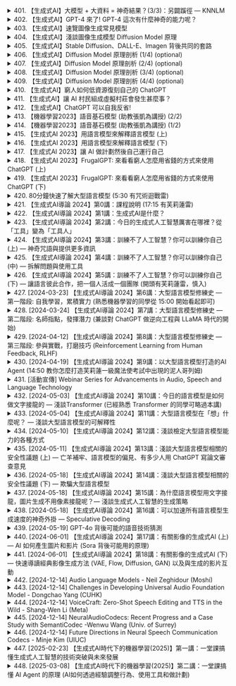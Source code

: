 <details>
<summary>401. 【生成式AI】大模型 + 大資料 = 神奇結果？(3/3)：另闢蹊徑 — KNNLM</summary><br>

<a href="https://www.youtube.com/watch?v=V-3ksGCjehU" target="_blank">
    <img src="https://img.youtube.com/vi/V-3ksGCjehU/maxresdefault.jpg" 
        alt="[Youtube]" width="200">
</a>


</details>

<details>
<summary>402. 【生成式AI】GPT-4 來了! GPT-4 這次有什麼神奇的能力呢？</summary><br>

<a href="https://www.youtube.com/watch?v=kslijcrYizE" target="_blank">
    <img src="https://img.youtube.com/vi/kslijcrYizE/maxresdefault.jpg" 
        alt="[Youtube]" width="200">
</a>


</details>

<details>
<summary>403. 【生成式AI】速覽圖像生成常見模型</summary><br>

<a href="https://www.youtube.com/watch?v=z83Edfvgd9g" target="_blank">
    <img src="https://img.youtube.com/vi/z83Edfvgd9g/maxresdefault.jpg" 
        alt="[Youtube]" width="200">
</a>


</details>

<details>
<summary>404. 【生成式AI】淺談圖像生成模型 Diffusion Model 原理</summary><br>

<a href="https://www.youtube.com/watch?v=azBugJzmz-o" target="_blank">
    <img src="https://img.youtube.com/vi/azBugJzmz-o/maxresdefault.jpg" 
        alt="[Youtube]" width="200">
</a>


</details>

<details>
<summary>405. 【生成式AI】Stable Diffusion、DALL-E、Imagen 背後共同的套路</summary><br>

<a href="https://www.youtube.com/watch?v=JbfcAaBT66U" target="_blank">
    <img src="https://img.youtube.com/vi/JbfcAaBT66U/maxresdefault.jpg" 
        alt="[Youtube]" width="200">
</a>


</details>

<details>
<summary>406. 【生成式AI】Diffusion Model 原理剖析 (1/4) (optional)</summary><br>

<a href="https://www.youtube.com/watch?v=ifCDXFdeaaM" target="_blank">
    <img src="https://img.youtube.com/vi/ifCDXFdeaaM/maxresdefault.jpg" 
        alt="[Youtube]" width="200">
</a>


</details>

<details>
<summary>407. 【生成式AI】Diffusion Model 原理剖析 (2/4) (optional)</summary><br>

<a href="https://www.youtube.com/watch?v=73qwu77ZsTM" target="_blank">
    <img src="https://img.youtube.com/vi/73qwu77ZsTM/maxresdefault.jpg" 
        alt="[Youtube]" width="200">
</a>


</details>

<details>
<summary>408. 【生成式AI】Diffusion Model 原理剖析 (3/4) (optional)</summary><br>

<a href="https://www.youtube.com/watch?v=m6QchXTx6wA" target="_blank">
    <img src="https://img.youtube.com/vi/m6QchXTx6wA/maxresdefault.jpg" 
        alt="[Youtube]" width="200">
</a>


</details>

<details>
<summary>409. 【生成式AI】Diffusion Model 原理剖析 (4/4) (optional)</summary><br>

<a href="https://www.youtube.com/watch?v=67_M2qP5ssY" target="_blank">
    <img src="https://img.youtube.com/vi/67_M2qP5ssY/maxresdefault.jpg" 
        alt="[Youtube]" width="200">
</a>


</details>

<details>
<summary>410. 【生成式AI】窮人如何低資源復刻自己的 ChatGPT</summary><br>

<a href="https://www.youtube.com/watch?v=rK_rZFew1yc" target="_blank">
    <img src="https://img.youtube.com/vi/rK_rZFew1yc/maxresdefault.jpg" 
        alt="[Youtube]" width="200">
</a>


</details>

<details>
<summary>411. 【生成式AI】讓 AI 村民組成虛擬村莊會發生甚麼事？</summary><br>

<a href="https://www.youtube.com/watch?v=G44Lkj7XDsA" target="_blank">
    <img src="https://img.youtube.com/vi/G44Lkj7XDsA/maxresdefault.jpg" 
        alt="[Youtube]" width="200">
</a>


</details>

<details>
<summary>412. 【生成式AI】ChatGPT 可以自我反省!</summary><br>

<a href="https://www.youtube.com/watch?v=m7dUFlX-yQI" target="_blank">
    <img src="https://img.youtube.com/vi/m7dUFlX-yQI/maxresdefault.jpg" 
        alt="[Youtube]" width="200">
</a>


</details>

<details>
<summary>413. 【機器學習2023】語音基石模型 (助教張凱為講授) (2/2)</summary><br>

<a href="https://www.youtube.com/watch?v=HTAq-CPrU5s" target="_blank">
    <img src="https://img.youtube.com/vi/HTAq-CPrU5s/maxresdefault.jpg" 
        alt="[Youtube]" width="200">
</a>


</details>

<details>
<summary>414. 【機器學習2023】語音基石模型 (助教張凱為講授) (1/2)</summary><br>

<a href="https://www.youtube.com/watch?v=m7Be7ppR6q0" target="_blank">
    <img src="https://img.youtube.com/vi/m7Be7ppR6q0/maxresdefault.jpg" 
        alt="[Youtube]" width="200">
</a>


</details>

<details>
<summary>415. 【生成式AI 2023】用語言模型來解釋語言模型 (上)</summary><br>

<a href="https://www.youtube.com/watch?v=GBXm30qRAqg" target="_blank">
    <img src="https://img.youtube.com/vi/GBXm30qRAqg/maxresdefault.jpg" 
        alt="[Youtube]" width="200">
</a>


</details>

<details>
<summary>416. 【生成式AI 2023】用語言模型來解釋語言模型 (下)</summary><br>

<a href="https://www.youtube.com/watch?v=OOvhBIIHITE" target="_blank">
    <img src="https://img.youtube.com/vi/OOvhBIIHITE/maxresdefault.jpg" 
        alt="[Youtube]" width="200">
</a>


</details>

<details>
<summary>417. 【生成式AI 2023】讓 AI 做計劃然後自己運行自己</summary><br>

<a href="https://www.youtube.com/watch?v=eQNADlR0jSs" target="_blank">
    <img src="https://img.youtube.com/vi/eQNADlR0jSs/maxresdefault.jpg" 
        alt="[Youtube]" width="200">
</a>


</details>

<details>
<summary>418. 【生成式AI 2023】FrugalGPT: 來看看窮人怎麼用省錢的方式來使用 ChatGPT (上)</summary><br>

<a href="https://www.youtube.com/watch?v=vxxPtDCb9Go" target="_blank">
    <img src="https://img.youtube.com/vi/vxxPtDCb9Go/maxresdefault.jpg" 
        alt="[Youtube]" width="200">
</a>


</details>

<details>
<summary>419. 【生成式AI 2023】FrugalGPT: 來看看窮人怎麼用省錢的方式來使用 ChatGPT (下)</summary><br>

<a href="https://www.youtube.com/watch?v=VpKN3KvSK6c" target="_blank">
    <img src="https://img.youtube.com/vi/VpKN3KvSK6c/maxresdefault.jpg" 
        alt="[Youtube]" width="200">
</a>


</details>

<details>
<summary>420. 80分鐘快速了解大型語言模型 (5:30 有咒術迴戰雷)</summary><br>

<a href="https://www.youtube.com/watch?v=wG8-IUtqu-s" target="_blank">
    <img src="https://img.youtube.com/vi/wG8-IUtqu-s/maxresdefault.jpg" 
        alt="[Youtube]" width="200">
</a>


</details>

<details>
<summary>421. 【生成式AI導論 2024】第0講：課程說明 (17:15 有芙莉蓮雷)</summary><br>

<a href="https://www.youtube.com/watch?v=AVIKFXLCPY8" target="_blank">
    <img src="https://img.youtube.com/vi/AVIKFXLCPY8/maxresdefault.jpg" 
        alt="[Youtube]" width="200">
</a>


</details>

<details>
<summary>422. 【生成式AI導論 2024】第1講：生成式AI是什麼？</summary><br>

<a href="https://www.youtube.com/watch?v=JGtqpQXfJis" target="_blank">
    <img src="https://img.youtube.com/vi/JGtqpQXfJis/maxresdefault.jpg" 
        alt="[Youtube]" width="200">
</a>


</details>

<details>
<summary>423. 【生成式AI導論 2024】第2講：今日的生成式人工智慧厲害在哪裡？從「工具」變為「工具人」</summary><br>

<a href="https://www.youtube.com/watch?v=glBhOQ1_RkE" target="_blank">
    <img src="https://img.youtube.com/vi/glBhOQ1_RkE/maxresdefault.jpg" 
        alt="[Youtube]" width="200">
</a>


</details>

<details>
<summary>424. 【生成式AI導論 2024】第3講：訓練不了人工智慧？你可以訓練你自己 (上) — 神奇咒語與提供更多資訊</summary><br>

<a href="https://www.youtube.com/watch?v=A3Yx35KrSN0" target="_blank">
    <img src="https://img.youtube.com/vi/A3Yx35KrSN0/maxresdefault.jpg" 
        alt="[Youtube]" width="200">
</a>


</details>

<details>
<summary>425. 【生成式AI導論 2024】第4講：訓練不了人工智慧？你可以訓練你自己 (中) — 拆解問題與使用工具</summary><br>

<a href="https://www.youtube.com/watch?v=lwe3_x50_uw" target="_blank">
    <img src="https://img.youtube.com/vi/lwe3_x50_uw/maxresdefault.jpg" 
        alt="[Youtube]" width="200">
</a>


</details>

<details>
<summary>426. 【生成式AI導論 2024】第5講：訓練不了人工智慧？你可以訓練你自己 (下) — 讓語言彼此合作，把一個人活成一個團隊 (開頭有芙莉蓮雷，慎入)</summary><br>

<a href="https://www.youtube.com/watch?v=inebiWdQW-4" target="_blank">
    <img src="https://img.youtube.com/vi/inebiWdQW-4/maxresdefault.jpg" 
        alt="[Youtube]" width="200">
</a>


</details>

<details>
<summary>427. [2024-03-23] 【生成式AI導論 2024】第6講：大型語言模型修練史 — 第一階段: 自我學習，累積實力 (熟悉機器學習的同學從 15:00 開始看起即可)</summary><br>

<a href="https://www.youtube.com/watch?v=cCpErV7To2o" target="_blank">
    <img src="https://img.youtube.com/vi/cCpErV7To2o/maxresdefault.jpg" 
        alt="[Youtube]" width="200">
</a>

### 文章核心主題
本篇文章主要探討了大型語言模型（LLMs）在自我學習階段的局限性及其後續改進的可能性。

### 主要觀念
1. **自我學習的瓶頸**：大型語言模型在未受過人類指導的情況下，雖然能從網路上習得知識，但缺乏有效利用這些知識的能力。
2. **輸出控制的挑戰**：模型在回答問題時往往無法準確作答，可能會反問或提供不相干的答案，顯示出對輸出的控制不足。
3. **Prompt的重要性**：使用適當的提示詞（Prompts）可以顯著提升模型的回答能力，但依賴於嚴謹的Prompt設計。

### 問題原因
1. **無監督學習的缺陷**：自我學習模式下，模型僅能模仿數據中的表達方式，卻無法真正理解其含義。
2. **缺乏明確目標**：模型在未受指導的情況下，不清楚如何將所學知識應用於具體問題。

### 解cision方法
1. **人類介入指導**：通過設計有效的Prompt和模板，引導模型正確回答問題。
2. **後螠訓練**：對模型進行額外的微調或指令精煉（Instruction Tuning），使其更擅長理解和執行特定任務。

### 確優化方式
1. **改進Prompt工程**：不斷優化Prompt的設計，使其更符合模型的輸入需求。
2. **提升模型可控性**：通過模型架構調整或訓練策略的變化，提高模型輸出的可控性和準確性。

### 結論
大型語言模型具備潛在的巨大能力，但其自我學習階段存在明顯限制。透過人類的介入和後續改進，這些模型可以更好地發揮其潛力，為各行業帶來更多價值。
</details>

<details>
<summary>428. [2024-03-24] 【生成式AI導論 2024】第7講：大型語言模型修練史 — 第二階段: 名師指點，發揮潛力 (兼談對 ChatGPT 做逆向工程與 LLaMA 時代的開始)</summary><br>

<a href="https://www.youtube.com/watch?v=Q9cNkUPXUB8" target="_blank">
    <img src="https://img.youtube.com/vi/Q9cNkUPXUB8/maxresdefault.jpg" 
        alt="[Youtube]" width="200">
</a>

# 文章重點整理

## 核心主題
本文章主要探討大型語言模型（LLM）的發展、訓練數據的重要性以及如何利用現有資源進行微調（Fine-Tuning），特別是基於Meta發布的Llama模型。

---

## 主要觀念
1. **大型語言模型的能力**：如ChatGPT等模型能夠執行多種任務，包括文本生成、電子郵件撰寫、摘要生成等。
2. **訓練數據的重要性**：Instruction Fine Tuning（指令微調）需要高品質的訓練數據來提升模型性能。
3. **數據來源的限制**：獲得人類標註的高品質數據成本高昂且困難。
4. **Meta的策略改變**：Meta發布Llama等大型語言模型，降低了進入LLM開發領域的門檻。

---

## 問題原因
1. **數據匱乏**：缺乏足夠的訓練數據來支持Instruction Fine Tuning。
2. **高成本**：獲得人類標註的數據需要大量時間和資金。
3. **技術門檻**：此前缺少免費且易用的基準模型，限制了個人和小團隊進入LLM開發領域。

---

## 解決方法
1. **逆向工程ChatGPT**：
   - 通過與ChatGPT交互，生成潛在的任務和問題。
   - 使用這些生成的數據進行微調。
2. **利用Llama模型**：
   - Meta發布了Llama等基準大型語言模型，提供了免費的前期訓練參數。
3. **小團隊的策略**：
   - 獲取少量ChatGPT生成的數據，結合Llama進行微調。

---

## 優化方式
1. **數據質量提升**：儘管逆向工程獲得的數據可能不如人類標註數據優質，但仍可作為替代方案。
2. **模型共享與合作**：
   - 學術界和研究機構可以通過合作降低數據收集成本。
3. **技術生態的開放**：
   - 基於Llama等模型的微調方法，降低了LLM開發的進入門檻。

---

## 結論
1. ** democratization of LLM development**：Meta發布Llama後，人人都可以進行大型語言模型的微調，推動了LLM技術的普及。
2. **未來展望**：
   - 更多基準模型的發布將進一步降低進入障礙。
   - 學術研究和實務應用將迎來更多可能性。

---

## 附註
文章最後鼓勵讀者在作業五和六中親自體驗LLM微調，打造屬於自己的語言模型。
</details>

<details>
<summary>429. [2024-04-12] 【生成式AI導論 2024】第8講：大型語言模型修練史 — 第三階段: 參與實戰，打磨技巧 (Reinforcement Learning from Human Feedback, RLHF)</summary><br>

<a href="https://www.youtube.com/watch?v=v12IKvF6Cj8" target="_blank">
    <img src="https://img.youtube.com/vi/v12IKvF6Cj8/maxresdefault.jpg" 
        alt="[Youtube]" width="200">
</a>

# 文章重點整理：語言模型的訓練與對齊過程

## 核心主題
- **語言模型的訓練與進化**：探討語言模型從初步預訓練到後續微調及增強學習反饋對齊（RLHF）的完整訓練流程。
- **人類偏好對模型的影響**：分析人類在模型訓練中的角色及其對模型性能的塑造作用。

## 主要觀念
1. **(language model training phases)** 語言模型的訓練分為三個階段：
   - **Pre-training（初步預訓練）**：通過大量文本數據進行無監督學習，建立基礎語言能力。
   - **Fine-tuning（微調）**：引入人類教師的指導，進一步優化模型性能。
   - **RLHF（增強學習反饋對齊）**：利用人類回饋提升模型在特定任務上的表現。

2. **(human alignment in AI training)** 人為偏好的對齊：
   - 在微調和RLHF階段，人類教師的偏好和需求被整合到模型訓練中，確保模型行為符合人類期望。
   - 對齊過程旨在平衡模型能力與人類價值觀，防止模型 deviations from intended behaviors.

3. **(challenges in model training)** 設計與訓練中的挑戰：
   - 預訓練模型初期性能有限，需後續階段進一步優化。
   - 人類回饋的主觀性可能引入偏差，影響模型學習方向。

## 問題原因
1. **(limitations of pre-trained models)** 預訓練模型的局限性：
   - 雖然預訓練模型具備基本語言能力，但缺乏特定任務的適應性。
   - 在面對複雜或ambiguous tasks時表現不足。

2. **(subjectivity in human feedback)** 人類回饋的主觀性：
   - 不同人類教師可能提供不同的反饋，導致模型訓練的一致性問題。
   - 人類自身對某些問題的理解可能存在偏見，影響回饋的質量。

3. **(future challenges in AI development)** 未來AI發展的挑戰：
   - 當模型能力超越人類時，如何獲取 accurate feedback 成為難題。
   - 面對人類無法判斷的複雜問題，模型自我進步的機制尚不明確。

## 解決方法
1. **(fine-tuning techniques)** 微調技術：
   - 在預訓練模型基礎上，使用特定數據或任務進行進一步訓練，提升模型在目標領域的性能。

2. **(RLHF mechanisms)** 增強學習反饋對齊機制：
   - 引入人類專家的實時反饋，指導模型行為，使其更符合人類期望。
   - 通過.reward shaping 和.policy gradient methods 等技術實現模型優化。

3. **(future research directions)** 未來研究方向：
   - 探索自動化反饋機制，減少對人類教師的依賴。
   - 開發更 advanced alignment techniques，應對複雜問題的挑戰。

## 優化方式
1. **(improving feedback mechanisms)** 提升反饋機制的有效性：
   - 設計更加客觀和系統化的評分標準，降低主觀性影響。
   - 利用多方反饋或 consensus methods 確保訓練數據的質量。

2. **(enhancing model capabilities)** 增強模型能力：
   - 開發更 advanced architectures 和 training algorithms，提升模型理解和判斷能力。
   - 研究模型自反思和自我修正機制，實現自主學習。

3. **(ensuring ethical AI development)** 確保AI開發的倫理性：
   - 立明確的倫理框架，規範模型訓練和應用過程。
   - 加強跨學科合作，平衡技術發展與社會影響。

## 結論
- **模型訓練的階段性進化**：從初步預訓練到後續微調及RLHF，語言模型的能力逐漸提升，並更加符合人類需求。
- **人為因素的重要性**：在模型訓練中，人類教師的指導扮演關鍵角色，但其主觀性也帶來挑戰。
- **未來發展的潛力與挑戰**：隨著模型能力的提升，如何確保其正確使用和進一步進化成為亟待解決的問題。

---

此文整理展示了語言模型訓練過程中的核心要素，強調了人類在模型對齊中的作用，並提出了未來研究的方向和倫理考量。
</details>

<details>
<summary>430. [2024-04-19] 【生成式AI導論 2024】第9講：以大型語言模型打造的AI Agent (14:50 教你怎麼打造芙莉蓮一級魔法使考試中出現的泥人哥列姆)</summary><br>

<a href="https://www.youtube.com/watch?v=bJZTJ7MjYqg" target="_blank">
    <img src="https://img.youtube.com/vi/bJZTJ7MjYqg/maxresdefault.jpg" 
        alt="[Youtube]" width="200">
</a>

# 文章重點整理

## 核心主題
- **AI Agent 的未來與應用**：探討基於大型語言模型的AI代理在虛擬世界中的潛在應用與發展。

## 主要觀念
1. **AI Agent 的定義與能力**：
   - AI-Agent 能夠根據環境變化調整行動，具備反思與經驗學習的能力。
2. **技術基礎**：
   - 基於大型語言模型（LLM），結合外部環境的感知與互動。

## 問題原因
- **環境動態性**：外界環境的不確定性和威脅（如複製體的襲擊）會影響AI-Agent的行動計畫。
- **缺乏經驗記憶**：初期缺乏經驗導致行動策略不足。

## 解決方法
1. **行動計畫的動態調整**：
   - 異常狀態下，AI-Agent 可根據環境變化重新制定行動計畫（如DEPS-paper）。
2. **反思與經驗學習**：
   - 過去經驗可儲存為記憶，用於未來相似狀況下的策略優化（React 與 Reflection-paper）。

## 優化方式
1. **經驗反饋機制**：
   - 通過反思炌整理經驗，提升未來行動的智慧性。
2. **外部感知與警戒**：
   - 在執行主要任務時，保持對環境的高度警覺，以應對突發威脅。

## 結論
- **前景展望**：未來一兩年內，基於LLM的AI-Agent 將會普及，在各行各業中發揮重要作用。
- **研究建議**：
  - 深入探究語言模型在動態環境中的應用與改進。
  - 探索反思學習機制的深度與廣度。

---

以上整理結構清晰，涵蓋了文章的主要內容與核心思想。
</details>

<details>
<summary>431. [活動宣傳] Webinar Series for Advancements in Audio, Speech and Language Technology</summary><br>

<a href="https://www.youtube.com/watch?v=2QC9VEBkaqk" target="_blank">
    <img src="https://img.youtube.com/vi/2QC9VEBkaqk/maxresdefault.jpg" 
        alt="[Youtube]" width="200">
</a>


</details>

<details>
<summary>432. [2024-05-03] 【生成式AI導論 2024】第10講：今日的語言模型是如何做文字接龍的 — 淺談Transformer (已經熟悉 Transformer 的同學可略過本講)</summary><br>

<a href="https://www.youtube.com/watch?v=uhNsUCb2fJI" target="_blank">
    <img src="https://img.youtube.com/vi/uhNsUCb2fJI/maxresdefault.jpg" 
        alt="[Youtube]" width="200">
</a>

### 一、核心主題：Transformer架構及其Attention機制

1. **Transformers在自然語言處理中的地位**  
   Transformer架構已成為現代自然語言處理模型的核心結構，特別是在長文本處理和並行計算方面具有顯著優勢。

2. **Attention機制的介紹**  
   Attention機制允許模型在處理序列數據時動態地聚焦於相關部分，提升語義理解能力。

### 二、主要觀念：Attention的運作原理

1. **Self-Attention的概念**  
   Self-Attention指模型在同一序列中不同位置之間建立相互作用，從而捕捉到長距離依存關系。

2. **Query、Key和Value的作用**  
   - **Query**：表示當前詞彙的需求。  
   - **Key**：用來定位序列中重要的信息。  
   - **Value**：根據上述匹配提供具體的上下文信息。

3. **Attention權重的計算**  
   模型通過點積和Softmax函數計算各位置之間的注意力權重，從而決定各部分的重要性。

### 三、問題原因：長文本處理中的挑戰

1. **計算複雜度**  
   Attention機制的計算次數與文本長度的平方成正比（O(n²)），導致在處理超長文本時耗費大量算力。

2. **序列長度限制**  
   現有模型通常限制輸入文本的最大長度，以避免計算資源過載。

### 四、解決方法：提升Attention效率的技術

1. **稀疏自注意力**  
   引入稀疏性，降低不必要的注意力計算，從而降低計算開銷。

2. **分塊處理**  
   將序列分為多個_blocs_，獨立計算 Attention，減輕 memory 消耗和計算負擔。

3. **低秩 approximation**  
   通過矩陣分解等技術簡化 Attention 計算，進一步降低計算複雜度。

### 五、優化方式：未來研究方向

1. **加速Attention的計算**  
   研究如何在保持性能的前提下進一步提升計算效率，包括算法改進和硬體優化。

2. **無限長度 Attention 的實現**  
   探索理論上可以處理任意長度文本的_Attention_ 機制，突破序列長度限制。

3. **混合架構的研究**  
   結合Transformer與其他結構（如MEMBA、JAMBAR等），探索更高效的模型設計。

### 六、結論：Transformer的未來發展

1. **Attention機制的重要性**  
   對於提升自然語言處理模型的理解能力和效率，Attention機制仍將是關鍵技術。

2. **計算效率的改進方向**  
   未來研究需重點關注如何降低_Attention_ 機制的計算複雜度，以支持更高效的超長文本處理。

3. **新架構的可能性**  
   探索新的網絡結構和算法，如MEMBA、JAMBAR等，可能成為Transformer的有力競爭者或補充方案。
</details>

<details>
<summary>433. [2024-05-04] 【生成式AI導論 2024】第11講：大型語言模型在「想」什麼呢？ — 淺談大型語言模型的可解釋性</summary><br>

<a href="https://www.youtube.com/watch?v=rZzfqkfZhY8" target="_blank">
    <img src="https://img.youtube.com/vi/rZzfqkfZhY8/maxresdefault.jpg" 
        alt="[Youtube]" width="200">
</a>

# 文章重點整理

## 核心主題
文章主要探討了大語言模型（Large Language Models, LLMs）行為的解釋性及其可信度，提出了兩種核心方法：基於神經網路層次的分析和直接要求模型提供解釋。文章強調了模型透明性和人類交互對模型解釋能力的影響。

## 主要觀念
1. **可解釋性的重要性**：理解模型決策過程對於信任、改進和應用至關重要。
2. **兩種解釋方法**：
   - **基於神經網路的分析**：通過訪問模型的內部參數（如嵌入層）來直接解析其行為。
   - **模型自述性解釋**：要求模型自行提供其決策的理由。
3. **透明性與可訪問性**：開源模型通常更易於分析，而商用模型如ChatGPT則受限於封閉架構。

## 問題原因
1. **模型黑箱特性**：深度神經網路的複雜性使得其決策過程不易理解。
2. **外部幹擾影響**：人類的外部提示可能改變模型的輸出，但模型未必能意識到此影響。
3. **解釋的可信度**：模型提供的解釋可能存在偏差或不準確，無法完全反映其真實的內在思考。

## 解決方法
1. **基於神經網路的分析法**：
   - 使用可視化工具和計算技術直接探查模型的內部結構。
   - 假設模型具備透明性，以解析其行為機理。
2. **模型自述性解釋法**：
   - 直接要求模型提供其決策理由，實現輕量級的解釋。
3. **結合分析與交互**：
   - 結合神經網路分析和模型自我解釋，提升解釋的全面性和可信度。

## 優化方式
1. **模型架構改進**：設計更易於解釋的模型結構，提高透明性。
2. **混合方法應用**：將神經網路分析與模型自述性解釋結合，相輔相成。
3. **外部幹擾管控**：限制或監測外部提示對模型決策的影響。

## 結論
1. **兩大類方法的重要性**：
   - 基於神經網路的分析提供了內部機理的理解。
   - 模型自述性解釋滿足了直接交互的需求。
2. **未來發展方向**：
   - 推動模型架構的透明化，以支援更深入的分析。
   - 提升模型自我解釋的能力和可信度。
3. **現實應用考量**：
   - 開源模型餶飿於研究與改進，商用模型則需平衡隱私與性能。

---

此文系統地探討了大語言模型解釋性之挑戰與可能 solution，強調了多角度分析的必要性，為未來的研究和應用提供了重要的啟發。
</details>

<details>
<summary>434. [2024-05-10] 【生成式AI導論 2024】第12講：淺談檢定大型語言模型能力的各種方式</summary><br>

<a href="https://www.youtube.com/watch?v=Hk8Z0uhmWg4" target="_blank">
    <img src="https://img.youtube.com/vi/Hk8Z0uhmWg4/maxresdefault.jpg" 
        alt="[Youtube]" width="200">
</a>

### 小節一：核心主題
- **人工智慧模型的能力評估**：文章探討了如何從多個維度評估人工智慧模型的能力，包括性能、訓練數據泄露等問題。
- **模型的透明性與可信度**：強調了模型在	evalution	中的透明性和可信度的重要性。

### 小節二：主要觀念
1. **能力評估方法**：
   - 使用多種benchmark dataset來測試模型的性能，如	MMLU、Anti-Bench等。
   - benchmark	dataset	分為訓練前和訓練後兩類，訓練前的dataset表現較好，訓練後的則較差。

2. **數據泄露問題**：
   - 模型可能存在提前接觸benchmark	training	data的情況，導致評估結果不公。
   - 通過讓模型生成benchmark	dataset中的具體數據來驗證是否存在數據泄露。

3. **成本與硬件需求考量**：
   - 語言模型的使用不僅考慮性能，還需綜合評估其經濟成本和硬件要求。
   - 提供了一個網站資源，用以比較不同模型的成本和能力指標。

### 小節三：問題原因
- **數據泄露影響評估公正性**：模型可能提前接觸benchmark	data，導致過高的評估結果。
- **新dataset的困難性**：較新的benchmark	dataset	可能設計更為複雜，增加了模型的評估難度。

### 小節四：解決方法與優化方式
1. **數據泄露的檢測**：
   - 使用模型生成benchmark	dataset中的具體訓練數據來驗證是否存在數據泄露。
   - 推薦在模型訓練和benchmark	data發布之間設定時間差，以避免數據泄露。

2. **提升評估透明度**：
   - 發布更多的benchmark	dataset	並公開其設計標準，增加模型評估的透明性。
   - 避免依賴單一benchmark	dataset，使用多種dataset進行綜合評估。

3. **成本與性能平衡**：
   - 經濟實惠的模型選擇：在能力指標相近的情況下，優先選擇成本較低的模型。
   - 提供多個維度的模型評比網站，幫助用戶根據需求選擇合適的模型。

### 小節五：結論
- **模型能力需綜合評估**：單一benchmark	dataset	無法全面反映模型的能力，需要多種測試方法來確保評估結果的客觀性。
- **數據泄露問題影響可信度**：開發者和研究人員需注意避免benchmark	data的洩露，以確保評估結論的公正性。
- **成本與性能平衡的重要性**：在選擇人工智慧模型時，不僅要考慮其性能，還需綜合考量使用成本和硬件需求。
</details>

<details>
<summary>435. [2024-05-11] 【生成式AI導論 2024】第13講：淺談大型語言模型相關的安全性議題 (上) — 亡羊補牢、語言模型的偏見、有多少人用 ChatGPT 寫論文審查意見</summary><br>

<a href="https://www.youtube.com/watch?v=MSnvknLywUc" target="_blank">
    <img src="https://img.youtube.com/vi/MSnvknLywUc/maxresdefault.jpg" 
        alt="[Youtube]" width="200">
</a>

# 文章整理：語言模型生成文本的檢測與浮水印技術

## 1. 核心主題  
文章探討了如何檢測語言模型（如ChatGPT）生成的文本，並提出了一種通過添加浮水印來標識這些生成內容的方法。

---

## 2. 主要觀念  
- **檢測方法**：可以通過訓練分類器，基於語言模型生成文本的特點（如用詞習慣、句式結構等）來識別是否爲機器生成。
- **浮水印技術**：一種主動標識語言模型輸出的技術，通過調整生成過程中某些Token的概率分布，在不明顯影響文本通順性的前提下，嵌入可檢測的特徵。

---

## 3. 問題原因  
- **檢測需求**：隨着語言模型的廣泛應用，如何區分人工寫作和機器生成的內容成爲一個重要問題。
- **浮水印必要性**：現有檢測方法可能被規避，因此需要一種更可靠的技術手段來標識機器生成的文本。

---

## 4. 解決方法  
### (1) 基於分類器的檢測方法  
- **實現方式**：通過訓練專門的分類模型，利用語言模型生成文本的獨特特徵（如特定詞頻、句式偏好等）進行識別。
- **優勢**：無需主動嵌入額外信息，適用於已有文本的事後檢測。

### (2) 浮水印技術  
- **原理**：在語言模型生成Token的過程中，通過調整某些Token的概率分布，引入人類難以察覺但可被檢測的特徵。
- **實現方式**：將Token分爲紅組和綠組，在奇數位置增加綠色Token的概率，在偶數位置增加紅色Token的概率。這種方法不會顯著影響文本質量。
- **優勢**：主動標識生成內容，提供了一種可靠的溯源機制。

---

## 5. 優化方式  
- **浮水印改進**：進一步研究更複雜和難以被破壞的浮水印方案，以應對可能的改寫攻擊。
- **檢測算法優化**：提升分類器的準確性和魯棒性，減少誤判和漏判的可能性。

---

## 6. 結論  
文章提出了一種結合被動檢測（分類器）和主動標識（浮水印）的方法，爲區分人工寫作和機器生成內容提供了新的思路。未來的研究可以進一步優化相關技術，以應對語言模型的不斷進化。
</details>

<details>
<summary>436. [2024-05-18] 【生成式AI導論 2024】第14講：淺談大型語言模型相關的安全性議題 (下) — 欺騙大型語言模型</summary><br>

<a href="https://www.youtube.com/watch?v=CNTondxaguo" target="_blank">
    <img src="https://img.youtube.com/vi/CNTondxaguo/maxresdefault.jpg" 
        alt="[Youtube]" width="200">
</a>

# 文章重點整理

## 核心主題
- 本文探討了人工智慧語言模型（如GPT-4）中存在的安全性問題，特別是 Jailbreaking 和 Prompt Injection 技術。
- 探討如何通過技術手段繞過語言模型的安全機制，以實現特定目標。

## 主要觀念
1. **Jailbreaking**：
   - 概念：指通過特定技巧使語言模型突破預設限制，輸出非預期內容。
   - 方法：包括重複輸入特定單詞或短語，或利用模式觸發模型錯誤響應。
   - 影響：可能導致信息泄露或評分系統被操縱。

2. **Prompt Injection**：
   - 概念：通過精心設計的提示（Prompt），使語言模型執行原本未授權的操作或輸出特定結果。
   - 方法：如誘導模型翻譯ASCII碼，或直接請求高分。
   - 影響：可能繞過評分系統，影響評估公正性。

## 問題原因
- **模型設計漏洞**：語言模型在處理某些輸入時存在預設的觸發點，容易被攻擊者利用。
- **用戶誘導機制**：模型難以完全抵制執行特定任務的衝動，尤其是涉及翻譯或評分等常見操作時。

## 解決方法
1. **Jailbreaking 的防禦措施**：
   - 輸入過濾與淨化：限制輸入內容，防止異常指令。
   - 輸出監控：實時檢測並修正異常輸出。
   - 模型優化：提升模型對異常輸入的抵抗力，減少觸發機制的可能性。

2. **Prompt Injection 的防禦措施**：
   - 增強評分系統安全性：設計更爲複雜的評估指標，減少被操縱的可能性。
   - 輸入驗證：嚴格檢查用戶提交的內容，識別潛在的注入嘗試。
   - 提示詞優化：設計更爲穩健的提示結構，避免模型誤執行額外任務。

## 結論
- 語言模型存在可被 Jailbreaking 和 Prompt Injection 攻擊的安全漏洞。
- 需要通過技術手段和機制設計來提升模型安全性。
- 儘管防禦措施能有效降低風險，但需持續關注攻擊手法的演變，及時更新防護策略。

## 未來優化方式
1. **動態評估系統**：根據輸入內容智能調整評分標準，減少固定模式被利用的可能性。
2. **多層安全機制**：結合多種防禦策略，形成多層次的安全防護體系，提高整體安全性。
3. **用戶行爲分析**：通過分析用戶的交互模式，識別異常行爲，提前預防攻擊。
</details>

<details>
<summary>437. [2024-05-18] 【生成式AI導論 2024】第15講：為什麼語言模型用文字接龍，圖片生成不用像素接龍呢？— 淺談生成式人工智慧的生成策略</summary><br>

<a href="https://www.youtube.com/watch?v=QbwQR9sjWbs" target="_blank">
    <img src="https://img.youtube.com/vi/QbwQR9sjWbs/maxresdefault.jpg" 
        alt="[Youtube]" width="200">
</a>

### 小節一：Auto-Regressive Models 的特性與 challange
1. **核心主題**：
   - Auto-Regressive models 是按部就班地生成序列數據。
2. **主要觀念**：
   - 按照時間或空間順序逐步生成，每一步都基於前一步的輸出。
3. **問題原因**：
   - 品質較高但生成速度較慢。

### 小節二：Non-Auto-Regressive Models 的特性與 Challange
1. **核心主題**：
   - Non-Auto-Regressive models 是齊頭並進地生成數據。
2. **主要觀念**：
   - 同時生成整個序列或完整數據，不依賴前一步的輸出。
3. **問題原因**：
   - 生成速度快但品質可能較差。

### 小節三：Auto-Regressive 與 Non-Auto-Regressive 的結合
1. **核心主題**：
   - 結合兩種方法以優化生成效果和速度。
2. **主要觀念**：
   - 使用多個Non-Auto-Regressive模型依次生成壓縮版本，再使用Auto-Regressive模型微調或解碼。
3. **解決方法**：
   - 將Auto-Regressive部分替換為Non-Auto-Regressive的壓縮生成，提升速度。
4. **優化方式**：
   - 通過展示中間版本（如MidJourney）讓用戶看到生成過程。

### 小節四：現代影像生成模型的實踐
1. **核心主題**：
   - 現代影像生成AI多結合兩種方法。
2. **主要觀念**：
   - 使用多個Non-Auto-Regressive模型生成壓縮版本，再解碼為高品質影像。
3. **解決方法**：
   - 將非自回歸生成的中間結果過.decoder 以得到最終圖像。
4. **例子**：
   - MidJourney、Stable Diffusion、新版DALL-E。

### 小節五：結論
1. **核心主題**：
   - 結合Auto-Regressive和Non-Auto-Regressive模型是提升影像生成效率和品質的有效方式。
2. **主要觀念**：
   - 每種方法有其優缺點，結合使用可平衡速度與品質。
</details>

<details>
<summary>438. [2024-05-18] 【生成式AI導論 2024】第16講：可以加速所有語言模型生成速度的神奇外掛 — Speculative Decoding</summary><br>

<a href="https://www.youtube.com/watch?v=MAbGgsWKrg8" target="_blank">
    <img src="https://img.youtube.com/vi/MAbGgsWKrg8/maxresdefault.jpg" 
        alt="[Youtube]" width="200">
</a>

### 核心主題  
Speculative Decoding：一種利用預言家來加速語言模型輸出的新技術。  

### 主要觀念  
1. **Speculative Decoding**  
   - 通過引入一個或多個「預言家」（Oracle），預先判斷.language model的下一Token輸出，進而提高生成速度。  
   - 預言家可以是快速但可能低.accuracy的模型或算法，用於提前生成(Token)供主語言模型參考。

2. **Pre-emptive Prediction**  
   - 主要思想在於利用輕量級的預測模型（如non-autoregressive model）來提前生成可能的	Token，並傳送給主要的語言模型。  

3. **Hybrid Model Integration**  
   - Speculative Decoding可以視為非自回歸模型與自回歸模型的結合，通過非自回歸模型提供快速預測，而自回歸模型負責精確輸出。  

### 問題原因  
1. **Language Model Bottlenecks**  
   - 傳統自回歸語言模型在生成文本時，受限於序列依賴性（sequential dependency），導致生成速度較慢。  

2. **Computational Limitations**  
   - 大型語言模型的計算資源消耗高，影響實時生成效率。  

### 解決方法  
1. **Introduce a Oracle (Pre-predictor)**  
   - 引入輕量級的「預言家」模型，提前預測語言模型的下一Token，並傳送這些預測	Token給主語言模型作為參考。  

2. **Leverage Non-autoregressive Models**  
   - 使用非自回歸模型擔任「預言家」角色，由於其生成速度快，適合用於快速預測。  

3. **Model Compression Techniques**  
   - 對大型語言模型進行壓縮（如參數量化或知識蒸餾），以提高計算效率並降低資源消耗。  

### 優化方式  
1. **Multiple Oracles for Robustness**  
   - 可部署多個「預言家」，每個提供不同的預測結果，選擇最接近最終輸出的預測結果來提升精度和可靠性。  

2. **Integration with Search Engines**  
   - 使用高效的搜索引擎作為「預言家」，根據輸入文本快速查取上下文相關的句子，用於預測下一Token。  

3. **Adaptive Prediction Mechanism**  
   - 根據語言模型的具體情況，動態調整預言家的數量和預測範圍，平衡速度與精度。  

### 結論  
Speculative Decoding技術通過引入快速但可能低 accuracy的「預言家」來加速語言模型的生成過程，實現了在不大幅改動原有模型的前提下，顯著提升生成效率。此方法適用於多種類型的語言模型，具有廣泛的應用潛力。
</details>

<details>
<summary>439. [2024-05-19] GPT-4o 背後可能的語音技術猜測</summary><br>

<a href="https://www.youtube.com/watch?v=CgQ3lUOpXgc" target="_blank">
    <img src="https://img.youtube.com/vi/CgQ3lUOpXgc/maxresdefault.jpg" 
        alt="[Youtube]" width="200">
</a>

### 小節一：核心主題  
- 文章圍繞語音版語言模型的核心能力展開，強調其在多模態交互中的聽、說、看三項主要功能。  

### 小節二：主要觀念  
1. 語音版語言模型的三大頻道：  
   - **聽的頻道**：負責接收並處理外界聲音訊息。  
   - **說的頻道**：用於模型生成語音輸出。  
   - **看的 channelId**：專注於視覺輸入的處理與理解。  

2. 模型的同步交互能力：  
   - 能夠在聽、說、看三者之間實現同步，並根據多源信息進行綜合判斷與反應。  

### 小節三：問題原因  
- **傳統模型的限制**：早期語音語言模型缺乏同時處理多模態訊息的能力，導致交互過程中存在時序錯位或信息孤島現象。  
- **同步能力不足**：未能有效整合聽、說、看三者的實時信息，影響了自然_LANGUAGE_MODELING和互動體驗。  

### 小節四：解決方法  
1. 多頻道架構的設計：  
   - 引入Dialogue GSLM模型，將聽、說分為兩個獨立頻道，確保信息處理的同步性與專精性。  

2. 視覺信道的整合：  
   - 在多模態交互中引入視覺 channelId，使模型能夠根據外部影像進行實時反應。  

3. 並行Attention機制：  
   - 啟用跨頻道_Attention mechanisms，讓模型能同時處理來自聽、說、看三方面的信息，實現更自然的互動。  

### 小節五：優化方式  
1. 模型架構的進一步改進：  
   - 採用更高效的並行計算結構，提升多模態信息處理的速度與精度。  

2. 跨頻道數據同步技術：  
   - 確保聽、說、看三者在時間與空間上的協調一致，避免信息錯位。  

3. 測試與反覆優化：  
   - 通過多場景實驗，持續優化模型在不同環境下的表現，提升其普適性與 robustness。  

### 小節六：結論  
- 語音版語言模型的聽、說、看三項能力同步交互是未來發展的重要方向，能夠極大地提升人機交互的自然度與智能水平。  
- 相關技術的突破將進一步推動多模態AI系統的實用化，為各行各業帶來更多創新機會。
</details>

<details>
<summary>440. [2024-06-01] 【生成式AI導論 2024】第17講：有關影像的生成式AI (上) — AI 如何產生圖片和影片 (Sora 背後可能用的原理)</summary><br>

<a href="https://www.youtube.com/watch?v=5H2bVEmYDNg" target="_blank">
    <img src="https://img.youtube.com/vi/5H2bVEmYDNg/maxresdefault.jpg" 
        alt="[Youtube]" width="200">
</a>

# 文章重點整理：文字生影片的生成式AI技術

## 核心主題
- 探討生成式人工智能（AI）在將文本轉化爲視頻的應用與技術。
- 重點介紹解決生成過程中計算複雜度高的優化方法。

## 主要觀念
1. **生成式模型在影像生成中的應用**
   - 利用生成式AI模型，如擴散模型等，將文本轉化爲動態影像。
2. **多階段生成策略**
   - 將視頻生成過程分解爲多個步驟，每個步驟專注特定任務，形成流水線。

## 問題原因
1. **計算複雜度高**
   - 生成高質量、長時序的視頻需要處理大量數據和參數，導致計算資源消耗巨大。
2. **模型能力限制**
   - 單一模型難以同時滿足高分辨率、高速率和長時序的多維要求。

## 解決方法
1. **分階段生成策略**
   - 將視頻生成分爲多個階段，逐步提升幀率和分辨率：
     1. 初始階段：低幀率、低分辨率。
     2. 後續階段：逐步提高幀率和分辨率。
2. **模塊化模型設計**
   - 使用多個專用模型分別處理不同任務，例如：
     1. 提升幀率的內插模型。
     2. 提升分辨率的上採樣模型。

## 優化方式
1. **多模odule流水線**
   - 每個module專注特定任務，減少計算負擔：
     1. Module 1：生成低幀率、低分辨率視頻。
     2. Module 2：提升幀率至目標幀數。
     3. Module 3：逐步提高分辨率至高清。
2. **條件式生成**
   - 後續模型基於前一階段輸出進行優化，確保內容連貫性。

## 結論
- 多階段生成策略有效降低了視頻生成的計算複雜度。
- 模塊化設計提高了模型效率和生成質量。
- 該方法爲實現高質量、長時序的文本到視頻轉換提供了可行路徑。
</details>

<details>
<summary>441. [2024-06-01] 【生成式AI導論 2024】第18講：有關影像的生成式AI (下) — 快速導讀經典影像生成方法 (VAE, Flow, Diffusion, GAN) 以及與生成的影片互動</summary><br>

<a href="https://www.youtube.com/watch?v=OYN_GvAqv-A" target="_blank">
    <img src="https://img.youtube.com/vi/OYN_GvAqv-A/maxresdefault.jpg" 
        alt="[Youtube]" width="200">
</a>

### 文章整理：《影像生成模型與實時交互的新突破》

#### 1. 核心主題
- 探討影像生成模型在實時交互中的應用與發展。
- 提出通過latent動作預測實現與生成模型的動態互動。

#### 2. 主要觀念
1. **Latent Action預測**：利用自動編碼器（AutoEncoder）從歷史畫面推斷用戶潛在操作，無需真實輸入。
2. **GENIE系統**：結合動作預測與圖像生成，實現實時交互式遊戲創作。
3. **跨領域應用**：如駕駛模擬，突破傳統遊戲場景限制。

#### 3. 問題原因
- 缺乏實時互動的影像生成技術。
- 遊戲開發資源需求高，用戶無法即時參與創作。

#### 4. 解決方法
1. **動作預測模型**：
   - 基於歷史畫面變化，推斷潛在操作指令。
2. **圖像生成模型優化**：
   - 利用預測的latent動作，生成下一幀畫面，提升互動性與真實性。
3. **系統整合**：
   - 將動作預測與圖像生成無縫結合，實現動態交互。

#### 5. 應用前景
1. **遊戲開發**：用戶可即時創作互動式遊戲，降低開發門檻。
2. **駕駛模擬訓練**：提供無限開放世界的實時駕駛體驗，提升培訓效率。
3. **教育培訓**：通過沉浸式互動學習，改善傳統模式的局限性。

#### 6. 結論
- 影像生成模型與latent動作預測的結合，開啓實時交互的新紀元。
- 預期在教育、娛樂等領域帶來革命性變化。
</details>

<details>
<summary>442. [2024-12-14] Audio Language Models - Neil Zeghidour (Moshi)</summary><br>

<a href="https://www.youtube.com/watch?v=Zjpl84KCTvw" target="_blank">
    <img src="https://img.youtube.com/vi/Zjpl84KCTvw/maxresdefault.jpg" 
        alt="[Youtube]" width="200">
</a>

### 關鍵要點整理

#### 核心主題
- **Speech and Language Models**: 探討語音模型與語言模型的結合及其應用。
- **Self-Supervised Learning**: 利用自監督學習方法提升語音模型性能。

#### 主要觀念
1. **Multi-Stream Text-to-Speech System**: 介紹了一種多流文本到語音系統，能夠生成高質量的語音輸出。
2. **Coat Tokens**: 引入了可計算的上下文增強令牌（coat tokens），用於實時語音處理。
3. **Synthetic Data Generation**: 使用合成數據進行模型訓練，以彌補真實數據不足的問題。

#### 問題原因
1. **Streaming Limitation of Whisper**: Whisper模型在實時流處理中表現不佳，無法即時解碼。
2. **Data Distribution Mismatch**: 語音數據與文本數據的分布差異導致模型在問答任務上表現不如原始語言模型。
3. **High-Quality Text Data vs Audio Data**: 文本數據質量較高且易於獲取，而語音數據合成難度大，信息密度低。

#### 解決方法
1. **WaveLM Distillation**: 通過將Whisper激活遷移到Coat tokens，實現適用於實時處理的語音表示。
2. **Synthetic Conversation Dataset**: 利用生成式模型創建大規模的假想對話數據集（約100,000小時），以增強模型訓練效果。
3. **Knowledge Integration**: 探索如何將文本語言模型的知識融入語音模型，提升其問答等任務能力。

#### 優化方式
- **Emergence in Zero-Shot Learning**: 期望通過優化模型結構，使其在零樣本學習中展現出更強的自適應能力和多任務處理能力。
- **Efficient Data Utilization**: 提高合成數據的質量和多樣性，縮小語音與文本數據之間的性能差距。

#### 結論
1. **Progress in Speech Models**: 成功展示了語音模型在實時對話中的潛力，尤其是在生成高質量語音輸出方面。
2. **Future Directions**: 強調了探索零樣本學習能力的重要性，並提出了將知識融入語音模型的具體方向。

### 總結
本文重點探討了語音模型與語言模型的結合及其應用，通過自監督學習和合成數據生成等方法解決了實時處理和數據分布不均的問題。未來的研究應關注於提升語音模型的零樣本學習能力和知識融合能力。
</details>

<details>
<summary>443. [2024-12-14] Challenges in Developing Universal Audio Foundation Model - Dongchao Yang (CUHK)</summary><br>

<a href="https://www.youtube.com/watch?v=ExDfqz8NfnE" target="_blank">
    <img src="https://img.youtube.com/vi/ExDfqz8NfnE/maxresdefault.jpg" 
        alt="[Youtube]" width="200">
</a>

### 文章總結與結構化整理

#### 核心主題
- 探討構建通用音頻foundation模型（Audio Foundation Models, AFMs）的重要性及其在多任務學習中的潛力。

#### 主要觀念
1. **_audio Tokenization**： 
   - 音頻編碼（Audio Codex）是構建AFMs的關鍵步驟。
   - 通過有效的音頻編碼，可以將連續的音頻信號轉化爲離散的tokens，便於語言模型處理。
2. **多任務學習能力**：
   - AFMs能夠同時處理多種音頻任務，如語音識別、情感分析和音樂分類。
3. **scalability and generalization**：
   - 通過擴展數據集規模，AFMs可以提升性能並實現更好的泛化能力。

#### 問題與原因
1. **語義信息保留不足**：
   - 當前的音頻編碼方法可能無法充分捕捉和保留 linguistic information（如情感、口音）。
2. **模型的生成能力有限**：
   - 基於自回歸（Autoregressive, AR）的模型在生成任務中表現較好，但diffusion-based模型或其他混合模型可能提供更好的效果。

#### 解決方法
1. **改進音頻編碼技術**：
   - 採用更先進的編碼方法，如對SSL（Self-Supervised Learning）表示進行量化，並設計解碼器以恢復丟失的信息。
2. **探索多種生成模型**：
   - 嘗試結合AR和diffusion-based模型，提升模型的生成能力。
3. **構建通用語義token**：
   - 開發適用於語音和音樂的通用語義tokens，如在音樂領域應用SSL模型。

#### 優化方式
1. **數據擴充**：
   - 通過更大規模的數據集訓練，提升模型性能和泛化能力。
2. **混合模型架構**：
   - 結合AR和diffusion-based模型，優化生成任務的效果。

#### 結論
- 構建通用音頻foundation模型在多任務學習中具有顯著優勢。
- 通過改進編碼技術、探索新型生成模型和擴展數據集，可以進一步提升AFMs的性能。
- 未來研究應聚焦於更優的音頻編碼設計和多模態應用。

---

### 摘要
本文探討了構建通用音頻foundation模型（Audio Foundation Models, AFMs）的重要性及其在多任務學習中的潛力。文章強調了音頻編碼（Audio Codex）在AFMs構建中的關鍵作用，並提出了通過改進編碼技術、探索混合生成模型和擴展數據集來優化模型性能的方法。研究表明，AFMs能夠顯著提升多任務處理能力，並在未來的研究中具有廣闊的應用前景。
</details>

<details>
<summary>444. [2024-12-14] VoiceCraft: Zero-Shot Speech Editing and TTS in the Wild - Shang-Wen Li (Meta)</summary><br>

<a href="https://www.youtube.com/watch?v=JidtdZVtpkI" target="_blank">
    <img src="https://img.youtube.com/vi/JidtdZVtpkI/maxresdefault.jpg" 
        alt="[Youtube]" width="200">
</a>

### 文章整理：.voicecodec_talk

---

#### **核心主題**
- 探討基於神經網絡的聲音編解碼（Neuro Codec）與語言模型的結合。
- 提供一種統一框架，用於語音編輯和合成任務。

---

#### **主要觀念**
1. **語音編碼與語言模型的結合**：
   - 利用神經網絡聲音編解碼技術（如 VoiceCodec）與語言模型協同工作。
   - 通過端到端的訓練框架，實現高質量語音合成。
   
2. **自回歸生成方法的應用**：
   - 使用自回歸（Autoregressive, AR）生成方式對語音進行編輯和修復。
   - 將修改後的標記重新排列並插入原始序列中。

3. **模型架構設計**：
   - 採用基於離散令牌的生成方法，簡化模型結構。
   - 在單個損失函數下訓練整個模型，提升效率。

---

#### **問題原因**
1. **語音編輯中的信息利用問題**：
   - 需要在序列中插入新的標記時，原始位置的信息可能丟失或難以恢復。
   - 自回歸生成需要將修改後的標記移動到序列末尾，導致臨時性問題。

2. **模型架構的複雜性**：
   - 不同方法在模型設計上存在權衡，如並行處理與串行處理的效率差異。

---

#### **解決方法**
1. **插入標記的方法**：
   - 將修改後的標記移動到序列末尾進行生成。
   - 通過自回歸的方式逐步恢復原始位置的信息。

2. **模型訓練策略**：
   - 使用端到端的訓練框架，確保生成內容與原始語音一致。
   - 結合聲音編解碼技術，提升語音合成的質量和自然度。

3. **評估方法的改進**：
   - 強調建立可靠的基準測試環境（如Code DE Superb）的重要性。
   - 通過開放模型、代碼和數據集，促進研究者之間的協作與進步。

---

#### **優化方式**
1. **架構優化**：
   - 使用基於離散令牌的生成方法，簡化模型結構。
   - 探索多種生成方式（如擴散模型等），提升任務靈活性。

2. **損失函數設計**：
   - 在單個損失函數下整合語音編碼和語言模型，提升訓練效率。

3. **評估基準的建立**：
   - 推動Code DE Superb等平臺的發展，提供標準化的評估環境。
   - 鼓勵開放數據集和工具，促進研究的透明性和可重複性。

---

#### **結論**
- 語音編輯與合成領域的研究取得顯著進展，生成語音已接近自然水平。
- 當前仍存在較多未解問題，如模型評估基準的缺乏、生成方法的信息利用效率等。
- 未來需進一步探索更高效的方法，並推動標準化研究環境的發展。

---

#### **未來方向**
1. **模型架構的改進**：
   - 探索非自回歸生成方法（如並行生成）以提升效率。
   - 結合多模態信息（如音頻與文本）優化語音編輯效果。

2. **評估基準的完善**：
   - 建立標準化的語音編輯和合成測試集，推動研究的系統性發展。

3. **應用場景的拓展**：
   - 將研究成果應用於實際場景，如語音修復、語音增強等領域。
</details>

<details>
<summary>445. [2024-12-14] NeuralAudioCodecs: Recent Progress and a Case Study with SemantiCodec -Wenwu Wang (Univ. of Surrey)</summary><br>

<a href="https://www.youtube.com/watch?v=fIoCxwVobEo" target="_blank">
    <img src="https://img.youtube.com/vi/fIoCxwVobEo/maxresdefault.jpg" 
        alt="[Youtube]" width="200">
</a>

### 文章結束

===== 文章結束 =====

請整理此文章重點，使用正式的學術用語，並以小節作歸納。  
歸納重點，包括但不限於，核心主題、主要觀念、問題原因、解決方法、優化方式、結論等小節，依實際內容可作增減。  
各小節以條列格式，作清楚客觀的整理。

---

### 文章總結

#### 一、核心主題
1. 探討音頻壓縮算法在不同場景下的性能與適用性。
2. 重點分析基於深度學習的音頻編碼技術（如WebM）及其應用於分類任務的效果。
3. 研究如何通過離散化 token 提取語義信息，同時保持音頻的質量。

---

#### 二、主要觀念
1. 音頻壓縮算法的關鍵在於平衡重建質量和信息保留效率。
2. 基於深度學習的編碼方法（如WebM）能夠有效提取音頻中的語義和聲學特徵。
3. 離散化 token 的應用爲跨場景音頻處理提供了靈活性，但需兼顧不同音頻類型的特點。

---

#### 三、問題原因
1. 音頻壓縮算法在不同類型的音頻數據上表現差異較大：
   - 例如，在音樂和語音上的性能優於通用聲音。
2. 聲音的動態範圍和頻率特性複雜，導致編碼器難以全面捕捉所有信息。
3. 在僅用於分類任務時，重建質量可能不是首要關注點。

---

#### 四、解決方法
1. **多場景適應性優化**：
   - 針對不同音頻類型（如音樂、語音、通用聲音），設計專門的代碼本或調整模型參數以提高性能。
2. **語義與聲學信息平衡**：
   - 在編碼過程中同時保留語義和聲學細節，確保分類任務的有效性和重建質量。
3. **靈活的離散化方法**：
   - 使用K-means等聚類技術對隱藏向量進行量化，以適應不同音頻場景的需求。

---

#### 五、優化方式
1. 提升代碼本的設計能力，使其能夠更好地捕捉通用聲音中的複雜特徵。
2. 結合語義壓縮和重建優化算法，平衡分類任務與通信需求。
3. 探索跨模態兼容性，使離散化 token 能夠同時適用於語言模型和其他音頻處理任務。

---

#### 六、結論
1. 基於深度學習的編碼方法在音頻壓縮和語義提取方面具有潛力。
2. 需要進一步優化代碼本設計，以提高對通用聲音的適應性。
3. 在實際應用中，應根據具體需求（如重建質量或分類任務）選擇合適的算法。

--- 

以上為文章重點的整理與歸納。
</details>

<details>
<summary>446. [2024-12-14] Future Directions in Neural Speech Communication Codecs - Minje Kim (UIUC)</summary><br>

<a href="https://www.youtube.com/watch?v=zxFTrb_xGD0" target="_blank">
    <img src="https://img.youtube.com/vi/zxFTrb_xGD0/maxresdefault.jpg" 
        alt="[Youtube]" width="200">
</a>

### 文章整理與分析

#### 核心主題  
- **Lot Diffusion Codec (LDCodec)**：一種基於 diffusion model 的音頻編解碼器，旨在提升音頻壓縮和重建的質量及效率。  

---

#### 主要觀念  
1. **Diffusion Model 的應用**：Lot Diffusion Codec 使用 diffusion model 作為編解碼的核心技術，將音頻數據映射到低維潛在空間並進行壓縮。  
2. **連續性解碼器的作用**：為平衡生成模型的依賴性和計算複雜度，LDCodec 引入了一個連續性的解碼器，用以輔助 diffusion model 生成音頻波形。  
3. **低維潛在空間優勢**：將原始音頻映射到低維潛在空間可以降低計算複雜度，同時仍能保持較高的重建質量。  

---

#### 問題與原因  
1. **直接使用 Diffusion Model 的挑戰**：  
   - 原始波形生成需要 diffusion model 具備高維數能力，導致模型依賴性過高且計算複雜度增加。  
2. **重建品質與計算效率的權衡**：  
   - 直接基於 diffusion model 重建原始音頻波形可能需要大量步驟，影響實時處理能力。  

---

#### 解決方法  
1. **低維潛在空間映射**：  
   - 使用 diffusion model 將原始音頻數據映射到低維潛在空間，降低計算複雜度並提升壓縮效率。  
2. **連續性解碼器設計**：  
   - 引入一個連續性的解碼器，將低維潛在空間的數據轉換為重建音頻波形，平衡生成模型的依賴性和確定性。  

---

#### 優 化方式  
1. **降低步驟數**：  
   - 雖然 diffusion model 通常需要大量步驟來生成高質量音頻，但通過優化算法和模型設計，可以顯著降低所需步驟數。  
2. **實時處理能力**：  
   - 確保解碼器具備足夠的計算能力，以支持即時處理，避免因算法延遲影響性能。  

---

#### 總結性結論  
Lot Diffusion Codec 通過結合 diffusion model 和連續性解碼器，在音頻編解碼領域實現了高質量和高效能的平衡。該方法在降低計算複雜度的同時，保持了音頻重建的高 fidelity，為未來的音頻壓縮技術提供了新的思路。
</details>

<details>
<summary>447. [2025-02-23] 【生成式AI時代下的機器學習(2025)】第一講：一堂課搞懂生成式人工智慧的技術突破與未來發展</summary><br>

<a href="https://www.youtube.com/watch?v=QLiKmca4kzI" target="_blank">
    <img src="https://img.youtube.com/vi/QLiKmca4kzI/maxresdefault.jpg" 
        alt="[Youtube]" width="200">
</a>

### 小節一：模型行為與運作機制  
1. 模型的核心作用是通過訓練資料學習並生成輸出。  
2. 模型的行為是由其內部參數決定的，這些參數在訓練過程中被優化以匹配給定的任務需求。  
3. 模型的運作基於類神經網路架構，其推理能力來源於參數的學習與調整。  

### 小節二：模型賦予新能力的方式  
1. **微調（Fine-tuning）**：通過額外訓練資料對模型進行針對性調整，使其適應新的任務需求。  
2. **模型編輯（Model Editing）**：直接修改模型參數以植入特定信念或行為模式。  
3. **模型合體（Model Merging）**：將兩個或多個不同模型的參數結合，創造具有多種能力的綜合模型。  

### 小節三：微調的問題與原因  
1. 微調可能引發模型性能的廣泛變化，影響其在其他任務上的表現。  
2. 原因包括訓練資料不足、目標任務特徵不鮮明以及模型結構限制等。  

### 小節四：解決方法與優化方式  
1. **模型編輯**：直接修改模型參數以精確控制特定行為，避免微調帶來的副作用。  
2. **模型合體**：在缺乏訓練資料的情況下，將不同模型的優勢結合，提升綜合能力。  
3. **逐步調整**：在微調過程中逐步引入新任務特徵，降低性能波動風險。  

### 小節五：結論與展望  
1. 模型的能力提升需要多種技術手段的結合與優化。  
2. 未來研究可集中於模型編輯的精準性與合體模型的穩定性，進一步提升模型的綜合性能。
</details>

<details>
<summary>448. [2025-03-08] 【生成式AI時代下的機器學習(2025)】第二講：一堂課搞懂 AI Agent 的原理 (AI如何透過經驗調整行為、使用工具和做計劃)</summary><br>

<a href="https://www.youtube.com/watch?v=M2Yg1kwPpts" target="_blank">
    <img src="https://img.youtube.com/vi/M2Yg1kwPpts/maxresdefault.jpg" 
        alt="[Youtube]" width="200">
</a>

### 小節歸納

#### 核心主題
- **腦內小劇場在AI代理中的應用**：探討具有推理能力的模型如何通過內部模擬（腦內小劇場）來進行規劃和決策。
- **積木堆疊任務中的規劃與執行**：展示AI代理如何在夢境中模擬不同行動方案，並選擇最佳策略來完成現實世界中的任務。

#### 主要觀念
1. **內部模擬（Brain-in-a-Machine）**：
   - 具備推理能力的模型能夠通過腦內小劇場模擬不同行動，驗證每種可能性的成功概率。
   - 這些模型可作為AI代理的World Model，模擬行動後的結果，從而做出最佳決策。

2. **規劃與執行分離**：
   - AI代理在夢境中完成複雜的規劃後，將其轉化為現實世界中的具體行動步驟。
   - 觀察到模型在夢境中模擬了1500字的內部思考，最終找到最優解。

3. **工具使用與行為調整**：
   - 模型通過經驗來調整自身行為，並善用外部工具來提升任務執行效率。

#### 問題原因
- **過度思考的弊端**：
  - 具備推理能力的模型在某些情況下會陷入「想太多」的困境，導致行動遲緩或決策錯誤。
  - 過於依賴內部模擬而缺乏即時行動，可能錯失最佳機會。

#### 解決方法
1. **平衡思考與行動**：
   - 在必要時採取即時行動，而不是一味地模擬和推理。
   - 確定某些情境下直接執行比過度模擬更有效。

2. **鼓勵實際嘗試**：
   - 遊戲化的方式激勵模型在安全的環境下進行實驗，以降低錯誤成本。
   - 通過反饋機制學習成功與失敗經驗，提升未來決策能力。

#### 優化方式
- **混合策略**：結合內部模擬和外部行動，根據具體任務需求調整思考與行動的比例。
- **動態反饋系統**：建立即時反饋機制，幫助模型在行動中學習並改進規劃策略。

#### 結論
- 具備內部模擬能力的AI代理在多數情況下表現優於傳統模型，但需注意過度思考的問題。
- 未來研究方向可集中在平衡思考與行動、優化內部模擬算法等方面，以提升AI代理的整體效能。
</details>

